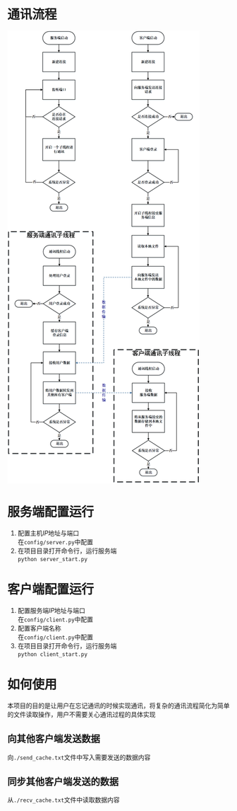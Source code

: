 # 通讯流程
![](./doc/通讯流程图.png)


# 服务端配置运行

1. 配置主机$IP$地址与端口 \
  在`config/server.py`中配置
3. 在项目目录打开命令行，运行服务端 \
  `python server_start.py`
# 客户端配置运行
1. 配置服务端$IP$地址与端口 \
在`config/client.py`中配置
2. 配置客户端名称 \
在`config/client.py`中配置
3. 在项目目录打开命令行，运行服务端 \
  `python client_start.py`

# 如何使用
本项目的目的是让用户在忘记通讯的时候实现通讯，将复杂的通讯流程简化为简单的文件读取操作，用户不需要关心通讯过程的具体实现
## 向其他客户端发送数据
向`./send_cache.txt`文件中写入需要发送的数据内容
## 同步其他客户端发送的数据
从`./recv_cache.txt`文件中读取数据内容